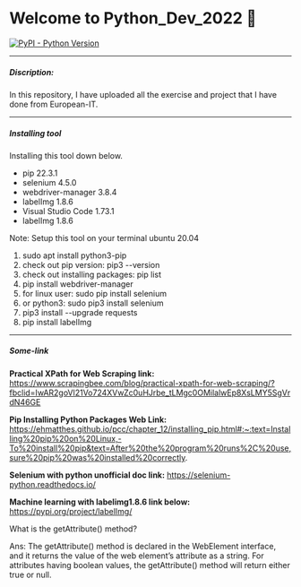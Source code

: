 # Welcome to Python_Dev_2022 👋

<a href="https://pypi.org/project/readme-coverage-badger" target="_blank">
  <img src="https://img.shields.io/pypi/pyversions/readme-coverage-badger" alt="PyPI - Python Version">
</a>

<hr>

##### Discription:
In this repository, I have uploaded all the exercise and project that I have done from European-IT.

<hr>

##### Installing tool
<p>Installing this tool down below.</p>
<ul>
 <li>pip 22.3.1</li>
 <li>selenium 4.5.0</li>
 <li>webdriver-manager 3.8.4</li>
 <li>labelImg 1.8.6</li>
 <li>Visual Studio Code 1.73.1</li>
 <li>labelImg 1.8.6</li>
</ul>

<p>Note: Setup this tool on your terminal ubuntu 20.04</p>

1. sudo apt install python3-pip
2. check out pip version: pip3 --version
3. check out installing packages: pip list
4. pip install webdriver-manager
5. for linux user: sudo pip install selenium
6. or python3: sudo pip3 install selenium
7. pip3 install --upgrade requests
8. pip install labelImg

<hr>

##### Some-link
**Practical XPath for Web Scraping link:**
https://www.scrapingbee.com/blog/practical-xpath-for-web-scraping/?fbclid=IwAR2goVl21Vo724XVwZc0uHJrbe_tLMgc0OMilalwEp8XsLMY5SgVrdN46GE


 **Pip Installing Python Packages Web Link:** https://ehmatthes.github.io/pcc/chapter_12/installing_pip.html#:~:text=Installing%20pip%20on%20Linux,-To%20install%20pip&text=After%20the%20program%20runs%2C%20use,sure%20pip%20was%20installed%20correctly.


**Selenium with python unofficial doc link:**
https://selenium-python.readthedocs.io/

**Machine learning with labelimg1.8.6 link below:**
 https://pypi.org/project/labelImg/

<p>What is the getAttribute() method?</p>

<p>Ans: The getAttribute() method is declared in the WebElement interface, and it returns the value of the web element’s attribute as a string. For attributes having boolean values, the getAttribute() method will return either true or null.</p>


